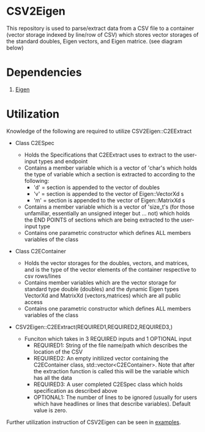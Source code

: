 # CSV2Eigen
This repository is used to parse/extract data from a CSV file to a container (vector storage indexed by line/row of CSV) which stores vector storages of the standard doubles, Eigen vectors, and Eigen matrice. (see diagram below)

# Dependencies
1. [Eigen](https://eigen.tuxfamily.org/index.php?title=Main_Page)

<!-- insert image of container setup -->

# Utilization
Knowledge of the following are required to utilize CSV2Eigen::C2EExtract

- Class C2ESpec 
    - Holds the Specifications that C2EExtract uses to extract to the user-input types and endpoint
    - Contains a member variable which is a vector of 'char's which holds the type of variable which a section is extracted to according to the following:
        - 'd' = section is appended to the vector of doubles
        - 'v' = section is appended to the vector of Eigen::VectorXd s
        - 'm' = section is appended to the vector of Eigen::MatrixXd s
    - Contains a member variable which is a vector of 'size_t's (for those unfamillar, essentially an unsigned integer but ... not) which holds the END POINTS of sections which are being extracted to the user-input type
    - Contains one parametric constructor which defines ALL members variables of the class

- Class C2EContainer 
    - Holds the vector storages for the doubles, vectors, and matrices, and is the type of the vector elements of the container respective to csv rows/lines
    - Contains member variables which are the vector storage for standard type double (doubles) and the dynamic Eigen types VectorXd and MatrixXd (vectors,matrices) which are all public access
    - Contains one parametric constructor which defines ALL members variables of the class

- CSV2Eigen::C2EExtract(REQUIRED1,REQUIRED2,REQUIRED3,)
    - Funciton which takes in 3 REQUIRED inputs and 1 OPTIONAL input
        - REQUIRED1: String of the file name/path which describes the location of the CSV
        - REQUIRED2: An empty initilized vector containing the C2EContainer class, std::vector\<C2EContainer\>. Note that after the extraction function is called this will be the variable which has all the data
        - REQUIRED3: A user completed C2ESpec class which holds specification as described above
        - OPTIONAL1: The number of lines to be ignored (usually for users which have headlines or lines that describe variables). Default value is zero.


<!-- insert image of CSV description -->

Further utilization instruction of CSV2Eigen can be seen in [examples](examples/).

